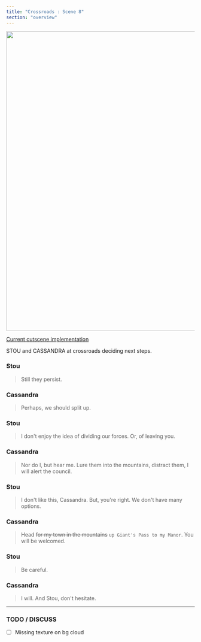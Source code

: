 ```yaml
---
title: "Crossroads : Scene 8"
section: "overview"
---
```


<img src="https://www.dropbox.com/s/eb7dn8dddtv7ji0/08_Crossroads_02.jpg?raw=1" width="800" />

[Current cutscene implementation](https://www.dropbox.com/s/w0zfzd4m688emw5/Fort-Scene08.mp4?raw=1)

STOU and CASSANDRA at crossroads deciding next steps.

### Stou

> Still they persist.

### Cassandra

> Perhaps, we should split up.

### Stou

> I don't enjoy the idea of dividing our forces. Or, of leaving you.

### Cassandra

> Nor do I, but hear me. Lure them into the mountains, distract them, I will alert the council.

### Stou

> I don't like this, Cassandra. But, you're right. We don't have many options.

### Cassandra

> Head ~~for my town in the mountains~~ `up Giant's Pass to my Manor`. You will be welcomed.

### Stou

> Be careful.

### Cassandra

> I will. And Stou, don't hesitate.

***

### TODO / DISCUSS

- [ ] Missing texture on bg cloud